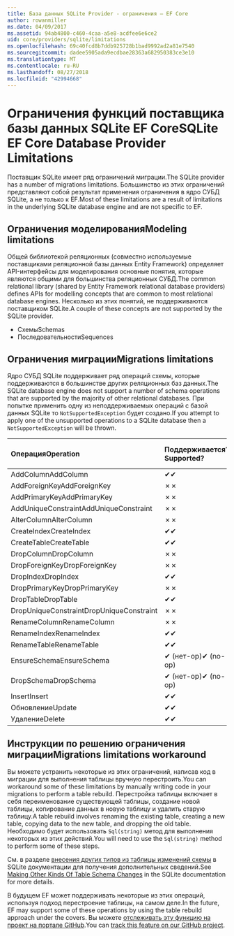 ```yaml
---
title: База данных SQLite Provider - ограничения — EF Core
author: rowanmiller
ms.date: 04/09/2017
ms.assetid: 94ab4800-c460-4caa-a5e8-acdfee6e6ce2
uid: core/providers/sqlite/limitations
ms.openlocfilehash: 69c40fcd8b7ddb925728b1bad9992ad2a81e7540
ms.sourcegitcommit: dadee5905ada9ecdbae28363a682950383ce3e10
ms.translationtype: MT
ms.contentlocale: ru-RU
ms.lasthandoff: 08/27/2018
ms.locfileid: "42994668"
---
```

# <a name="sqlite-ef-core-database-provider-limitations"></a><span data-ttu-id="546a9-102">Ограничения функций поставщика базы данных SQLite EF Core</span><span class="sxs-lookup"><span data-stu-id="546a9-102">SQLite EF Core Database Provider Limitations</span></span>

<span data-ttu-id="546a9-103">Поставщик SQLite имеет ряд ограничений миграции.</span><span class="sxs-lookup"><span data-stu-id="546a9-103">The SQLite provider has a number of migrations limitations.</span></span> <span data-ttu-id="546a9-104">Большинство из этих ограничений представляют собой результат применения ограничения в ядро СУБД SQLite, а не только к EF.</span><span class="sxs-lookup"><span data-stu-id="546a9-104">Most of these limitations are a result of limitations in the underlying SQLite database engine and are not specific to EF.</span></span>

## <a name="modeling-limitations"></a><span data-ttu-id="546a9-105">Ограничения моделирования</span><span class="sxs-lookup"><span data-stu-id="546a9-105">Modeling limitations</span></span>

<span data-ttu-id="546a9-106">Общей библиотекой реляционных (совместно используемые поставщиками реляционной базы данных Entity Framework) определяет API-интерфейсы для моделирования основные понятия, которые являются общими для большинства реляционных СУБД.</span><span class="sxs-lookup"><span data-stu-id="546a9-106">The common relational library (shared by Entity Framework relational database providers) defines APIs for modelling concepts that are common to most relational database engines.</span></span> <span data-ttu-id="546a9-107">Несколько из этих понятий, не поддерживаются поставщиком SQLite.</span><span class="sxs-lookup"><span data-stu-id="546a9-107">A couple of these concepts are not supported by the SQLite provider.</span></span>

* <span data-ttu-id="546a9-108">Схемы</span><span class="sxs-lookup"><span data-stu-id="546a9-108">Schemas</span></span>
* <span data-ttu-id="546a9-109">Последовательности</span><span class="sxs-lookup"><span data-stu-id="546a9-109">Sequences</span></span>

## <a name="migrations-limitations"></a><span data-ttu-id="546a9-110">Ограничения миграции</span><span class="sxs-lookup"><span data-stu-id="546a9-110">Migrations limitations</span></span>

<span data-ttu-id="546a9-111">Ядро СУБД SQLite поддерживает ряд операций схемы, которые поддерживаются в большинстве других реляционных баз данных.</span><span class="sxs-lookup"><span data-stu-id="546a9-111">The SQLite database engine does not support a number of schema operations that are supported by the majority of other relational databases.</span></span> <span data-ttu-id="546a9-112">При попытке применить одну из неподдерживаемых операций с базой данных SQLite то `NotSupportedException` будет создано.</span><span class="sxs-lookup"><span data-stu-id="546a9-112">If you attempt to apply one of the unsupported operations to a SQLite database then a `NotSupportedException` will be thrown.</span></span>

| <span data-ttu-id="546a9-113">Операция</span><span class="sxs-lookup"><span data-stu-id="546a9-113">Operation</span></span>            | <span data-ttu-id="546a9-114">Поддерживается?</span><span class="sxs-lookup"><span data-stu-id="546a9-114">Supported?</span></span> | <span data-ttu-id="546a9-115">Требуется версия</span><span class="sxs-lookup"><span data-stu-id="546a9-115">Requires version</span></span> |
|:---------------------|:-----------|:-----------------|
| <span data-ttu-id="546a9-116">AddColumn</span><span class="sxs-lookup"><span data-stu-id="546a9-116">AddColumn</span></span>            | <span data-ttu-id="546a9-117">✔</span><span class="sxs-lookup"><span data-stu-id="546a9-117">✔</span></span>          | <span data-ttu-id="546a9-118">1.0</span><span class="sxs-lookup"><span data-stu-id="546a9-118">1.0</span></span>              |
| <span data-ttu-id="546a9-119">AddForeignKey</span><span class="sxs-lookup"><span data-stu-id="546a9-119">AddForeignKey</span></span>        | <span data-ttu-id="546a9-120">✗</span><span class="sxs-lookup"><span data-stu-id="546a9-120">✗</span></span>          |                  |
| <span data-ttu-id="546a9-121">AddPrimaryKey</span><span class="sxs-lookup"><span data-stu-id="546a9-121">AddPrimaryKey</span></span>        | <span data-ttu-id="546a9-122">✗</span><span class="sxs-lookup"><span data-stu-id="546a9-122">✗</span></span>          |                  |
| <span data-ttu-id="546a9-123">AddUniqueConstraint</span><span class="sxs-lookup"><span data-stu-id="546a9-123">AddUniqueConstraint</span></span>  | <span data-ttu-id="546a9-124">✗</span><span class="sxs-lookup"><span data-stu-id="546a9-124">✗</span></span>          |                  |
| <span data-ttu-id="546a9-125">AlterColumn</span><span class="sxs-lookup"><span data-stu-id="546a9-125">AlterColumn</span></span>          | <span data-ttu-id="546a9-126">✗</span><span class="sxs-lookup"><span data-stu-id="546a9-126">✗</span></span>          |                  |
| <span data-ttu-id="546a9-127">CreateIndex</span><span class="sxs-lookup"><span data-stu-id="546a9-127">CreateIndex</span></span>          | <span data-ttu-id="546a9-128">✔</span><span class="sxs-lookup"><span data-stu-id="546a9-128">✔</span></span>          | <span data-ttu-id="546a9-129">1.0</span><span class="sxs-lookup"><span data-stu-id="546a9-129">1.0</span></span>              |
| <span data-ttu-id="546a9-130">CreateTable</span><span class="sxs-lookup"><span data-stu-id="546a9-130">CreateTable</span></span>          | <span data-ttu-id="546a9-131">✔</span><span class="sxs-lookup"><span data-stu-id="546a9-131">✔</span></span>          | <span data-ttu-id="546a9-132">1.0</span><span class="sxs-lookup"><span data-stu-id="546a9-132">1.0</span></span>              |
| <span data-ttu-id="546a9-133">DropColumn</span><span class="sxs-lookup"><span data-stu-id="546a9-133">DropColumn</span></span>           | <span data-ttu-id="546a9-134">✗</span><span class="sxs-lookup"><span data-stu-id="546a9-134">✗</span></span>          |                  |
| <span data-ttu-id="546a9-135">DropForeignKey</span><span class="sxs-lookup"><span data-stu-id="546a9-135">DropForeignKey</span></span>       | <span data-ttu-id="546a9-136">✗</span><span class="sxs-lookup"><span data-stu-id="546a9-136">✗</span></span>          |                  |
| <span data-ttu-id="546a9-137">DropIndex</span><span class="sxs-lookup"><span data-stu-id="546a9-137">DropIndex</span></span>            | <span data-ttu-id="546a9-138">✔</span><span class="sxs-lookup"><span data-stu-id="546a9-138">✔</span></span>          | <span data-ttu-id="546a9-139">1.0</span><span class="sxs-lookup"><span data-stu-id="546a9-139">1.0</span></span>              |
| <span data-ttu-id="546a9-140">DropPrimaryKey</span><span class="sxs-lookup"><span data-stu-id="546a9-140">DropPrimaryKey</span></span>       | <span data-ttu-id="546a9-141">✗</span><span class="sxs-lookup"><span data-stu-id="546a9-141">✗</span></span>          |                  |
| <span data-ttu-id="546a9-142">DropTable</span><span class="sxs-lookup"><span data-stu-id="546a9-142">DropTable</span></span>            | <span data-ttu-id="546a9-143">✔</span><span class="sxs-lookup"><span data-stu-id="546a9-143">✔</span></span>          | <span data-ttu-id="546a9-144">1.0</span><span class="sxs-lookup"><span data-stu-id="546a9-144">1.0</span></span>              |
| <span data-ttu-id="546a9-145">DropUniqueConstraint</span><span class="sxs-lookup"><span data-stu-id="546a9-145">DropUniqueConstraint</span></span> | <span data-ttu-id="546a9-146">✗</span><span class="sxs-lookup"><span data-stu-id="546a9-146">✗</span></span>          |                  |
| <span data-ttu-id="546a9-147">RenameColumn</span><span class="sxs-lookup"><span data-stu-id="546a9-147">RenameColumn</span></span>         | <span data-ttu-id="546a9-148">✗</span><span class="sxs-lookup"><span data-stu-id="546a9-148">✗</span></span>          |                  |
| <span data-ttu-id="546a9-149">RenameIndex</span><span class="sxs-lookup"><span data-stu-id="546a9-149">RenameIndex</span></span>          | <span data-ttu-id="546a9-150">✔</span><span class="sxs-lookup"><span data-stu-id="546a9-150">✔</span></span>          | <span data-ttu-id="546a9-151">2.1</span><span class="sxs-lookup"><span data-stu-id="546a9-151">2.1</span></span>              |
| <span data-ttu-id="546a9-152">RenameTable</span><span class="sxs-lookup"><span data-stu-id="546a9-152">RenameTable</span></span>          | <span data-ttu-id="546a9-153">✔</span><span class="sxs-lookup"><span data-stu-id="546a9-153">✔</span></span>          | <span data-ttu-id="546a9-154">1.0</span><span class="sxs-lookup"><span data-stu-id="546a9-154">1.0</span></span>              |
| <span data-ttu-id="546a9-155">EnsureSchema</span><span class="sxs-lookup"><span data-stu-id="546a9-155">EnsureSchema</span></span>         | <span data-ttu-id="546a9-156">✔ (нет-op)</span><span class="sxs-lookup"><span data-stu-id="546a9-156">✔ (no-op)</span></span>  | <span data-ttu-id="546a9-157">2.0</span><span class="sxs-lookup"><span data-stu-id="546a9-157">2.0</span></span>              |
| <span data-ttu-id="546a9-158">DropSchema</span><span class="sxs-lookup"><span data-stu-id="546a9-158">DropSchema</span></span>           | <span data-ttu-id="546a9-159">✔ (нет-op)</span><span class="sxs-lookup"><span data-stu-id="546a9-159">✔ (no-op)</span></span>  | <span data-ttu-id="546a9-160">2.0</span><span class="sxs-lookup"><span data-stu-id="546a9-160">2.0</span></span>              |
| <span data-ttu-id="546a9-161">Insert</span><span class="sxs-lookup"><span data-stu-id="546a9-161">Insert</span></span>               | <span data-ttu-id="546a9-162">✔</span><span class="sxs-lookup"><span data-stu-id="546a9-162">✔</span></span>          | <span data-ttu-id="546a9-163">2.0</span><span class="sxs-lookup"><span data-stu-id="546a9-163">2.0</span></span>              |
| <span data-ttu-id="546a9-164">Обновление</span><span class="sxs-lookup"><span data-stu-id="546a9-164">Update</span></span>               | <span data-ttu-id="546a9-165">✔</span><span class="sxs-lookup"><span data-stu-id="546a9-165">✔</span></span>          | <span data-ttu-id="546a9-166">2.0</span><span class="sxs-lookup"><span data-stu-id="546a9-166">2.0</span></span>              |
| <span data-ttu-id="546a9-167">Удаление</span><span class="sxs-lookup"><span data-stu-id="546a9-167">Delete</span></span>               | <span data-ttu-id="546a9-168">✔</span><span class="sxs-lookup"><span data-stu-id="546a9-168">✔</span></span>          | <span data-ttu-id="546a9-169">2.0</span><span class="sxs-lookup"><span data-stu-id="546a9-169">2.0</span></span>              |

## <a name="migrations-limitations-workaround"></a><span data-ttu-id="546a9-170">Инструкции по решению ограничения миграции</span><span class="sxs-lookup"><span data-stu-id="546a9-170">Migrations limitations workaround</span></span>

<span data-ttu-id="546a9-171">Вы можете устранить некоторые из этих ограничений, написав код в миграции для выполнения таблицы вручную перестроить.</span><span class="sxs-lookup"><span data-stu-id="546a9-171">You can workaround some of these limitations by manually writing code in your migrations to perform a table rebuild.</span></span> <span data-ttu-id="546a9-172">Перестройка таблицы включает в себя переименование существующей таблицы, создание новой таблицы, копирование данных в новую таблицу и удалить старую таблицу.</span><span class="sxs-lookup"><span data-stu-id="546a9-172">A table rebuild involves renaming the existing table, creating a new table, copying data to the new table, and dropping the old table.</span></span> <span data-ttu-id="546a9-173">Необходимо будет использовать `Sql(string)` метод для выполнения некоторых из этих действий.</span><span class="sxs-lookup"><span data-stu-id="546a9-173">You will need to use the `Sql(string)` method to perform some of these steps.</span></span>

<span data-ttu-id="546a9-174">См. в разделе [внесения других типов из таблицы изменений схемы](http://sqlite.org/lang_altertable.html#otheralter) в SQLite документации для получения дополнительных сведений.</span><span class="sxs-lookup"><span data-stu-id="546a9-174">See [Making Other Kinds Of Table Schema Changes](http://sqlite.org/lang_altertable.html#otheralter) in the SQLite documentation for more details.</span></span>

<span data-ttu-id="546a9-175">В будущем EF может поддерживать некоторые из этих операций, используя подход перестроение таблицы, на самом деле.</span><span class="sxs-lookup"><span data-stu-id="546a9-175">In the future, EF may support some of these operations by using the table rebuild approach under the covers.</span></span> <span data-ttu-id="546a9-176">Вы можете [отслеживать эту функцию на проект на портале GitHub](https://github.com/aspnet/EntityFrameworkCore/issues/329).</span><span class="sxs-lookup"><span data-stu-id="546a9-176">You can [track this feature on our GitHub project](https://github.com/aspnet/EntityFrameworkCore/issues/329).</span></span>
